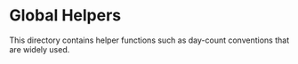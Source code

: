 # Global Helpers
This directory contains helper functions such as day-count conventions that are widely used.